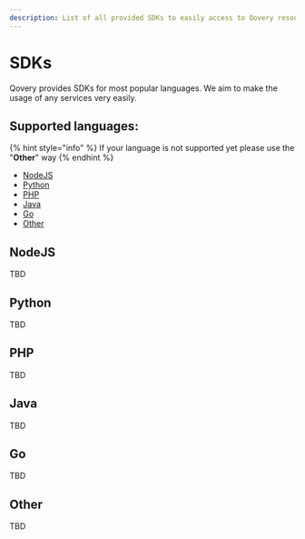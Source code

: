 ```yaml
---
description: List of all provided SDKs to easily access to Qovery resources
---
```


# SDKs

Qovery provides SDKs for most popular languages. We aim to make the usage of any services very easily.

## Supported languages:

{% hint style="info" %}
If your language is not supported yet please use the "**Other**" way
{% endhint %}

* [NodeJS](sdks.md#nodejs)
* [Python](sdks.md#python)
* [PHP](sdks.md#php)
* [Java](sdks.md#java)
* [Go](sdks.md#go)
* [Other](sdks.md#other)

## NodeJS

TBD

## Python

TBD

## PHP

TBD

## Java

TBD

## Go

TBD

## Other

TBD



